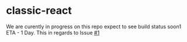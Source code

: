# classic-react
We are curently in progress on this repo
expect to see build status soon1
ETA - 1 Day.
This in regards to Issue [#1](/../../issues/1)
